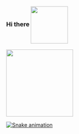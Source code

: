 ### Hi there <img align="center" width="100" height="100" src="https://media.tenor.com/images/a09dbf952a038135796889f521ef648f/tenor.gif">
<div>

<a href="https://github.com/jdgabriel">
  <img height="180em" src="https://github-readme-stats.vercel.app/api?username=jdgabriel&show_icons=true&theme=merko&include_all_commits=true&count_private=true"/>  
 
  

 ![Snake animation](https://github.com/jdgabriel/jdgabriel/blob/output/github-contribution-grid-snake.svg)
  
 </div>

